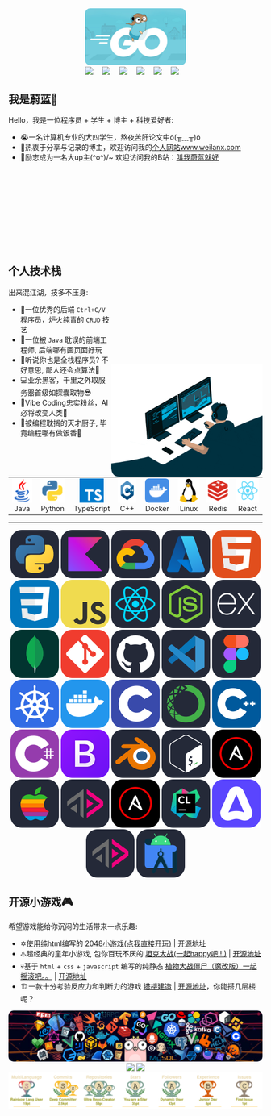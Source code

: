

<div align="center">
    <img src="./assets/GoHeader.jpg" alt="avatar"  style="border-radius: 10px" width="200px"  />
</div>

<div align="center">
  <a href="https://www.weilanx.com/"><img src="https://img.shields.io/badge/website-个人博客-orange"></a>&emsp;
  <a href="https://x.com/Lytton514033"><img src="https://img.shields.io/badge/twitter-%E6%8E%A8%E7%89%B9-blue"></a>&emsp;
  <a href="https://www.youtube.com/@zureA-eb3nb"><img src="https://img.shields.io/badge/youtube-%E6%B2%B9%E7%AE%A1-c32136"></a>&emsp;
  <a href="https://blog.csdn.net/2301_76728354"><img src="https://img.shields.io/badge/CSDN-%E5%8D%9A%E5%AE%A2-c32136"></a>&emsp;
  <a href="https://space.bilibili.com/473970050"><img src="https://img.shields.io/badge/bilibili-B%E7%AB%99-ff69b4"></a>&emsp;
  <a href="https://www.zhihu.com/people/linaad"><img src="https://img.shields.io/badge/zhihu-%E7%9F%A5%E4%B9%8E-blue"></a>&emsp;
</div>

我是蔚蓝🦊
---

Hello，我是一位程序员 + 学生 + 博主 + 科技爱好者:
- 😭一名计算机专业的大四学生，熬夜苦肝论文中o(╥﹏╥)o
- 🐳热衷于分享与记录的博主，欢迎访问我的[个人网站www.weilanx.com](https://www.weilanx.com/)
- 💫励志成为一名大up主\(^o^)/~ 欢迎访问我的B站：[叫我蔚蓝就好](https://space.bilibili.com/473970050)

<div style="margin-top: 200px;">
  <img style="margin-top: 200px;" src="./assets/user-private-work.gif" width="300px" align="right" top="200px" alt="A professional animation coder gif"/>
</div>


## 个人技术栈
出来混江湖，技多不压身:
- 🥸一位优秀的后端 `Ctrl+C/V` 程序员，炉火纯青的 `CRUD` 技艺
- 🎀一位被 `Java` 耽误的前端工程师, 后端哪有画页面好玩
- 🎋听说你也是全栈程序员? 不好意思, 鄙人还会点算法🤡
- 💻业余黑客，千里之外取服务器首级如探囊取物😎
- 🪼Vibe Coding忠实粉丝，AI必将改变人类🌋
- 🥘被编程耽搁的天才厨子, 毕竟编程哪有做饭香🍜




<div align="center">
<table>
  <tr align="center">
    <td align="center" width="96">
      <a  href="#个人技术栈">
        <img src="./assets/java.svg" width="48" height="48" alt="Java"  />
      </a>
      <br>Java
    </td>
    <td align="center" width="96">
      <a href="#个人技术栈">
        <img src="./assets/python.svg" width="48" height="48" alt="Python" />
      </a>
      <br>Python
    </td>
    <td align="center" width="96">
      <a href="#个人技术栈">
        <img src="./assets/typescript.svg" width="48" height="48" alt="Typescript" />
      </a>
      <br>TypeScript
    </td>
    <td align="center" width="96">
      <a href="#个人技术栈">
        <img src="./assets/C++.svg" width="48" height="48" alt="C++" />
      </a>
      <br>C++
    </td>
    <td align="center" width="96">
      <a href="#个人技术栈" >
        <img src="./assets/Docker.svg" width="48" height="48" alt="Docker" />
      </a>
      <br>Docker
    </td>
    <td align="center" width="96"> 
      <a href="#个人技术栈" >
        <img src="./assets/linux.svg" width="48" height="48" alt="linux" />
      </a>
      <br>Linux
    </td>
    <td align="center"  width="96">
      <a href="#个人技术栈">
        <img src="./assets/Redis.svg" width="48" height="48" alt="Redis" />
      </a>
      <br>Redis
    </td>
    <td align="center" width="96">
      <a href="#个人技术栈" >
        <img src="./assets/React.svg" width="48" height="48" alt="React" />
      </a>
      <br>React
    </td>
  </tr>
</table>
</div>

---
<div align="center" class="icon-container">
    <img src="./assets/round-icon01-python.svg" alt="Python" />
    <img src="./assets/round-icon02-kotlin.svg" alt="Kotlin" />
    <img src="./assets/round-icon03-google-cloud.svg" alt="GCP" />
    <img src="./assets/round-icon04-azure.svg" alt="Azure" />
    <img src="./assets/round-icon05-html.svg" alt="HTML" />
    <img src="./assets/round-icon06-css.svg" alt="CSS" />
    <img src="./assets/round-icon07-js.svg" alt="JavaScript" />
    <img src="./assets/round-icon08-react.svg" alt="React" />
    <img src="./assets/round-icon09-nodejs.svg" alt="Node.js" />
    <img src="./assets/round-icon10-express.svg" alt="Express" />
    <img src="./assets/round-icon11-mongodb.svg" alt="MongoDB" />
    <img src="./assets/round-icon12-git.svg" alt="Git" />
    <img src="./assets/round-icon13-github.svg" alt="GitHub" />
    <img src="./assets/round-icon14-vscode.svg" alt="VSCode" />
    <img src="./assets/round-icon15-figama.svg" alt="Figma" />
    <img src="./assets/round-icon16-k8s.svg" alt="Kubernetes" />
    <img src="./assets/round-icon17-docker.svg" alt="Docker" />
    <img src="./assets/round-icon18-c.svg" alt="C" />
    <img src="./assets/round-icon19-conda.svg" alt="Anaconda" />
    <img src="./assets/round-icon20-cpp.svg" alt="C++" />
    <img src="./assets/round-icon32-ccc.svg" alt="C#" />
    <img src="./assets/round-icon21-blue.svg" alt="Bootstrap" />
    <img src="./assets/round-icon22-eye.svg" alt="Blender" />
    <img src="./assets/round-icon23-box.svg" alt="Bash" />
    <img src="./assets/round-icon26-a.svg" alt="Atom" />
    <img src="./assets/round-icon25-apple.svg" alt="Apple" />
    <img src="./assets/round-icon27-b.svg" alt="Ansible" />
    <img src="./assets/round-icon26-a.svg" alt="ActivityPub" />
    <img src="./assets/round-icon28-clion.svg" alt="CLion" />
    <img src="./assets/round-icon30-c.svg" alt="Actix" />
    <img src="./assets/round-icon27-b.svg" alt="Adonis" />
    <img src="./assets/round-icon31-android.svg" alt="Android Studio" />
  </div>

## 开源小游戏🎮
希望游戏能给你沉闷的生活带来一点乐趣:
- ✡️使用纯html编写的 [2048小游戏(点我直接开玩)](https://azure12355.github.io/game-2048/) | [开源地址](https://github.com/Azure12355/game-2048)
- ♨️超经典的童年小游戏, 包你百玩不厌的 [坦克大战(一起happy吧!!!)](https://azure12355.github.io/game-tank-battle/) | [开源地址](https://github.com/Azure12355/game-tank-battle) 
- 💀基于 `html` + `css` + `javascript` 编写的纯静态 [植物大战僵尸（魔改版）一起摇滚吧。。](https://azure12355.github.io/game-plant-vs-zombies/) | [开源地址](https://github.com/Azure12355/game-plant-vs-zombies)
- 🏗️一款十分考验反应力和判断力的游戏 [塔楼建造](https://azure12355.github.io/tower_game/) | [开源地址](https://azure12355.github.io/tower_game/)，你能搭几层楼呢？


<div align="center">
    <img src="./assets/header_1.png" alt="avatar"  style="border-radius: 10px"   />
</div>



<div align="center">
  <img height="150px" src="https://github-readme-stats.vercel.app/api?username=azure12355&hide_title=true&hide_border=true&show_icons=trueline_height=21&text_color=000&icon_color=000&bg_color=0,ea6161,ffc64d,fffc4d,52fa5a&theme=graywhite" />
  <img height="150px" src="https://github-readme-stats.vercel.app/api/top-langs/?username=azure12355&hide_title=true&hide_border=true&layout=compact&langs_count=6&text_color=000&icon_color=fff&bg_color=0,52fa5a,4dfcff,c64dff&theme=graywhite" />
</div>

<div align="center">
  <img  src="./assets/user-private-trophy.svg" />
</div>
<!---
Azure12355/Azure12355 is a ✨ special ✨ repository because its `README.md` (this file) appears on your GitHub profile.
You can click the Preview link to take a look at your changes.
--->

